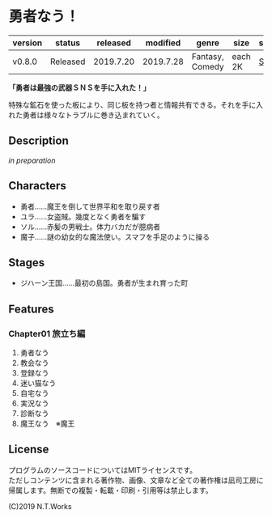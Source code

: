 # 勇者なう！

| version | status | released | modified | genre | size | site | contest |
| --- | --- | --- | --- | --- | --- | --- | --- |
| v0.8.0 | Released | 2019.7.20 | 2019.7.28 | Fantasy, Comedy | each 2K | [Site](https://novelup.plus/story/656073991) | [nothing](https://novelup.plus/) |

**「勇者は最強の武器ＳＮＳを手に入れた！」**

特殊な鉱石を使った板により、同じ板を持つ者と情報共有できる。それを手に入れた勇者は様々なトラブルに巻き込まれていく。

## Description

*in preparation*

## Characters

- 勇者……魔王を倒して世界平和を取り戻す者
- ユラ……女盗賊。幾度となく勇者を騙す
- ソル……赤髪の男戦士。体力バカだが臆病者
- 魔子……謎の幼女的な魔法使い。スマフを手足のように操る

## Stages

- ジハーン王国……最初の島国。勇者が生まれ育った町

## Features

### Chapter01 旅立ち編

1. 勇者なう
2. 教会なう
3. 登録なう
4. 迷い猫なう
5. 自宅なう
6. 実況なう
7. 診断なう
8. 魔王なう　※魔王

## License

プログラムのソースコードについてはMITライセンスです。  
ただしコンテンツに含まれる著作物、画像、文章など全ての著作権は凪司工房に帰属します。無断での複製・転載・印刷・引用等は禁止します。

(C)2019 N.T.Works

